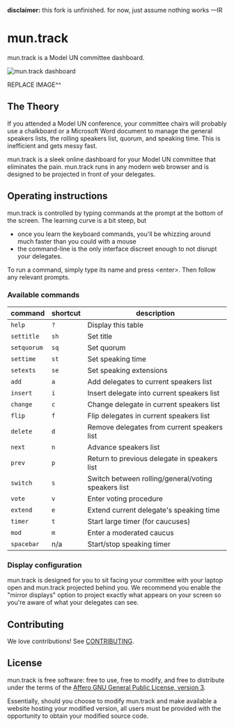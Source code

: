 **disclaimer:** this fork is unfinished. for now, just assume nothing works —IR

# mun.track

mun.track is a Model UN committee dashboard.

![mun.track dashboard](https://cloud.githubusercontent.com/assets/882976/3309208/09b35bbc-f695-11e3-9607-065d622b8033.png)

REPLACE IMAGE^^

## The Theory

If you attended a Model UN conference, your committee chairs will probably use a
chalkboard or a Microsoft Word document to manage the general speakers lists,
the rolling speakers list, quorum, and speaking time. This is inefficient and
gets messy fast.

mun.track is a sleek online dashboard for your Model UN committee that
eliminates the pain. mun.track runs in any modern web browser and is designed to
be projected in front of your delegates.

## Operating instructions

mun.track is controlled by typing commands at the prompt at the bottom of the
screen. The learning curve is a bit steep, but

* once you learn the keyboard commands, you'll be whizzing around much faster
  than you could with a mouse
* the command-line is the only interface discreet enough to not disrupt your
  delegates.

To run a command, simply type its name and press &lt;enter>. Then follow any
relevant prompts.

### Available commands

| command     | shortcut | description                                         |
|-------------|----------|-----------------------------------------------------|
| `help`      | `?`      | Display this table                                  |
| `settitle`  | `sh`     | Set title                                           |
| `setquorum` | `sq`     | Set quorum                                          |
| `settime`   | `st`     | Set speaking time                                   |
| `setexts`   | `se`     | Set speaking extensions                             |
| `add`       | `a`      | Add delegates to current speakers list              |
| `insert`    | `i`      | Insert delegate into current speakers list          |
| `change`    | `c`      | Change delegate in current speakers list            |
| `flip`      | `f`      | Flip delegates in current speakers list             |
| `delete`    | `d`      | Remove delegates from current speakers list         |
| `next`      | `n`      | Advance speakers list                               |
| `prev`      | `p`      | Return to previous delegate in speakers list        |
| `switch`    | `s`      | Switch between rolling/general/voting speakers list |
| `vote`      | `v`      | Enter voting procedure                              |
| `extend`    | `e`      | Extend current delegate's speaking time             |
| `timer`     | `t`      | Start large timer (for caucuses)                    |
| `mod`       | `m`      | Enter a moderated caucus                            |
| `spacebar`  | n/a      | Start/stop speaking timer                           |

### Display configuration

mun.track is designed for you to sit facing your committee with your laptop open
and mun.track projected behind you. We recommend you enable the "mirror
displays" option to project exactly what appears on your screen so you're aware
of what your delegates can see.

## Contributing

We love contributions! See [CONTRIBUTING](CONTRIBUTING.md).

[muntrack]: http://muntrackapp.com

## License

mun.track is free software: free to use, free to modify, and free to distribute
under the terms of the [Affero GNU General Public License, version 3][agpl].

Essentially, should you choose to modify mun.track and make available a website
hosting your modified version, all users must be provided with the opportunity
to obtain your modified source code.

[agpl]: http://www.gnu.org/licenses/agpl-3.0.html

